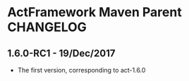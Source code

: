 # ActFramework Maven Parent CHANGELOG

## 1.6.0-RC1 - 19/Dec/2017
* The first version, corresponding to act-1.6.0

